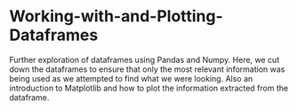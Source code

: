# Working-with-and-Plotting-Dataframes

Further exploration of dataframes using Pandas and Numpy. Here, we cut down the dataframes to ensure that only the most relevant information was being used as we attempted to find what we were looking. Also an introduction to Matplotlib and how to plot the information extracted from the dataframe. 
